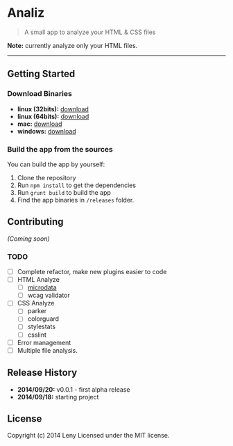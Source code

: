 # Analiz

> A small app to analyze your HTML & CSS files

**Note:** currently analyze only your HTML files.

* * *

## Getting Started

### Download Binaries

* **linux (32bits):** [download](https://github.com/leny/analiz/raw/master/releases/linux32/analiz.zip)
* **linux (64bits):** [download](https://github.com/leny/analiz/raw/master/releases/linux64/analiz.zip)
* **mac:** [download](https://github.com/leny/analiz/raw/master/releases/mac/analiz.zip)
* **windows:** [download](https://github.com/leny/analiz/raw/master/releases/win/analiz.zip)

### Build the app from the sources

You can build the app by yourself:

1. Clone the repository
2. Run `npm install` to get the dependencies
3. Run `grunt build` to build the app
4. Find the app binaries in `/releases` folder.

## Contributing

_(Coming soon)_

### TODO

* [ ] Complete refactor, make new plugins easier to code
* [ ] HTML Analyze
    * [ ] [microdata](https://www.npmjs.org/package/microdata)
    * [ ] wcag validator
* [ ] CSS Analyze
    * [ ] parker
    * [ ] colorguard
    * [ ] stylestats
    * [ ] csslint
* [ ] Error management
* [ ] Multiple file analysis.

## Release History

* **2014/09/20:** v0.0.1 - first alpha release
* **2014/09/18:** starting project

## License

Copyright (c) 2014 Leny
Licensed under the MIT license.
